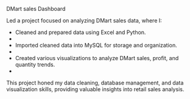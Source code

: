 DMart sales Dashboard


Led a project focused on analyzing DMart sales data, where I:


* Cleaned and prepared data using Excel and Python.
* 
* Imported cleaned data into MySQL for storage and organization.
* 
* Created various visualizations to analyze DMart sales, profit, and quantity trends.
* 
This project honed my data cleaning, database management, and data visualization skills, providing valuable insights into retail sales analysis.
